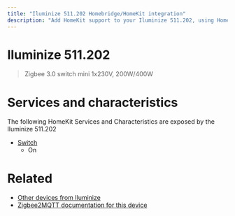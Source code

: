 ```yaml
---
title: "Iluminize 511.202 Homebridge/HomeKit integration"
description: "Add HomeKit support to your Iluminize 511.202, using Homebridge, Zigbee2MQTT and homebridge-z2m."
---
```

<!---
This file has been GENERATED using src/docgen/docgen.ts
DO NOT EDIT THIS FILE MANUALLY!
-->
# Iluminize 511.202
> Zigbee 3.0 switch mini 1x230V, 200W/400W


# Services and characteristics
The following HomeKit Services and Characteristics are exposed by
the Iluminize 511.202

* [Switch](../../switch.md)
  * On


# Related
* [Other devices from Iluminize](../index.md#iluminize)
* [Zigbee2MQTT documentation for this device](https://www.zigbee2mqtt.io/devices/511.202.html)